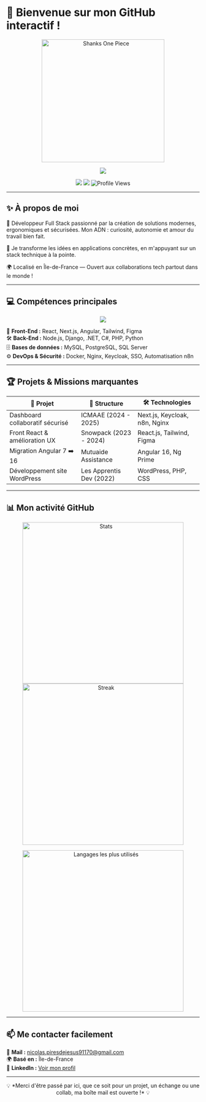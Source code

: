 # 🚀 Bienvenue sur mon GitHub interactif !

<p align="center">
  <img src="https://gifdb.com/images/high/shanks-one-piece-hats-off-laughing-loud-71ttils8miq3hxk1.webp" alt="Shanks One Piece" width="320"/>
</p>

<p align="center">
  <img src="https://readme-typing-svg.demolab.com?font=Fira+Code&size=24&pause=1000&center=true&vCenter=true&width=435&lines=Full+Stack+Developer+%F0%9F%9A%80;Passionn%C3%A9+de+Tech+et+d'Innovation;Toujours+pr%C3%AAt+%C3%A0+relever+des+d%C3%A9fis+!"/>
</p>

<p align="center">
  <a href="mailto:nicolas.piresdejesus91170@gmail.com"><img src="https://img.shields.io/badge/Email-Contact-red?style=for-the-badge"/></a>
  <a href="https://www.linkedin.com/in/baptiste-polve"><img src="https://img.shields.io/badge/LinkedIn-Connect-blue?style=for-the-badge"/></a>
  <img src="https://komarev.com/ghpvc/?username=nicolaspiresdejesus&style=for-the-badge" alt="Profile Views"/>
</p>

---

## ✨ À propos de moi

🎨 Développeur Full Stack passionné par la création de solutions modernes, ergonomiques et sécurisées. Mon ADN : curiosité, autonomie et amour du travail bien fait.

🔧 Je transforme les idées en applications concrètes, en m'appuyant sur un stack technique à la pointe.

🌍 Localisé en Île-de-France — Ouvert aux collaborations tech partout dans le monde !

---

## 💻 Compétences principales

<div align="center">
<img src="https://skillicons.dev/icons?i=html,css,js,ts,react,nextjs,angular,tailwind,figma,nodejs,php,python,django,dotnet,cs,java,mysql,postgresql,git,docker,nginx,ubuntu,keycloak" />
</div>

🚀 **Front-End :** React, Next.js, Angular, Tailwind, Figma  
🛠️ **Back-End :** Node.js, Django, .NET, C#, PHP, Python  
🗄️ **Bases de données :** MySQL, PostgreSQL, SQL Server  
⚙️ **DevOps & Sécurité :** Docker, Nginx, Keycloak, SSO, Automatisation n8n

---

## 🏆 Projets & Missions marquantes

| 🚀 Projet                        | 🏢 Structure            | 🛠️ Technologies                  |
|---------------------------------|------------------------|-----------------------------------|
| Dashboard collaboratif sécurisé | ICMAAE (2024 - 2025)   | Next.js, Keycloak, n8n, Nginx     |
| Front React & amélioration UX   | Snowpack (2023 - 2024) | React.js, Tailwind, Figma         |
| Migration Angular 7 ➡️ 16       | Mutuaide Assistance     | Angular 16, Ng Prime              |
| Développement site WordPress    | Les Apprentis Dev (2022)| WordPress, PHP, CSS               |

---

## 📊 Mon activité GitHub

<p align="center">
  <img src="https://github-readme-stats.vercel.app/api?username=nicolaspiresdejesus&show_icons=true&theme=tokyonight&hide=prs,issues,contribs" alt="Stats" width="420"/>
  <img src="https://github-readme-streak-stats.herokuapp.com?user=nicolaspiresdejesus&theme=tokyonight" alt="Streak" width="420"/>
</p>

<p align="center">
  <img src="https://github-readme-stats.vercel.app/api/top-langs/?username=nicolaspiresdejesus&layout=compact&theme=tokyonight" alt="Langages les plus utilisés" width="420"/>
</p>

---

## 📫 Me contacter facilement

📧 **Mail :** [nicolas.piresdejesus91170@gmail.com](mailto:nicolas.piresdejesus91170@gmail.com)  
🌍 **Basé en :** Île-de-France  
🔗 **LinkedIn :** [Voir mon profil](https://www.linkedin.com/in/baptiste-polve)

---

<p align="center">
💡 *Merci d'être passé par ici, que ce soit pour un projet, un échange ou une collab, ma boîte mail est ouverte !* 💡
</p>

